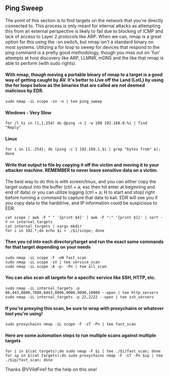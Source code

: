 ## Ping Sweep

The point of this section is to find targets on the network that you're directly connected to. This process is only meant for internal attacks as attempting this from an external perspective is likely to fail due to blocking of ICMP and lack of access to Layer 2 protocols like ARP. When we can, nmap is a great option for this using the -sn switch, but nmap isn't a standard binary on most systems. Utilizing a for loop to sweep for devices that respond to the ping command is a pretty good methodology, though you miss out on 'fun' attempts at host discovery like ARP, LLMNR, mDNS and the like that nmap is able to perform (with sudo rights). 

#### With nmap, though moving a portable binary of nmap to a target is a good way of getting caught by AV. It's better to Live off the Land (LotL) by using the for loops below as the binaries that are called are not deemed malicious by EDR. 
```
sudo nmap -iL scope -sn -n | tee ping_sweep
```
#### Windows - Very Slow
```
for /l %i in (1,1,254) do @ping -n 1 -w 100 192.168.0.%i | find "Reply"
```
#### Linux
```
for i in {1..254}; do (ping -c 1 192.168.1.$i | grep "bytes from" &); done
```

#### Write that output to file by copying it off the victim and moving it to your attacker machine. REMEMBER to never leave sensitive data on a victim.

The best way to do this is with screen/tmux, and you can either copy the target output into the buffer (ctrl + a; esc then hit enter at beginning and end of data) or you can utilize logging (ctrl + a; H to start and stop) right before running a command to capture that data to kali. EDR will see you if you copy data to the harddrive, and IP information could be suspicious to EDR.

```
cat scope | awk -F " " '{print $4}' | awk -F ":" '{print $1}' | sort -V >> internal_targets
cat internal_targets | xargs mkdir
for i in 192.*;do echo $i > ./$i/scope; done
```

#### Then you cd into each directory/target and run the exact same commands for that target depending on your needs
```
sudo nmap -iL scope -F -oN fast_scan
sudo nmap -iL scope -sV | tee service_scan
sudo nmap -iL scope -A -p- -Pn | tee all_scan
```
#### You can also scan all targets for a specific service like SSH, HTTP, etc.
```
sudo nmap -iL internal_targets -p 80,443,8080,7080,8443,8006,9000,9090,10000 --open | tee http_servers
sudo nmap -iL internal_targets -p 22,2222 --open | tee ssh_servers
```
#### If you're proxying this scan, be sure to wrap with proxychains or whatever tool you're using!
```
sudo proxychains nmap -iL scope -F -sT -Pn | tee fast_scan
```
#### Here are some automation steps to run multiple scans against multiple targets
```
for i in $(cat targets);do sudo nmap -F $i | tee ./$i/fast_scan; done
for ip in $(cat targets);do sudo proxychains nmap -F -sT -Pn $ip | tee ./$ip/fast_scan; done
```

Thanks @VVildFire1 for the help on this one!
